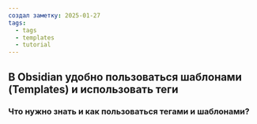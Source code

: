 ```yaml
---
создал заметку: 2025-01-27
tags:
  - tags
  - templates
  - tutorial
---
```

## В Obsidian удобно пользоваться шаблонами (Templates) и использовать теги

### Что нужно знать и как пользоваться тегами и шаблонами?